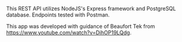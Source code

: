 This REST API utilizes NodeJS's Express framework and PostgreSQL database.
Endpoints tested with Postman.

This app was developed with guidance of Beaufort Tek from https://www.youtube.com/watch?v=DihOP19LQdg.
